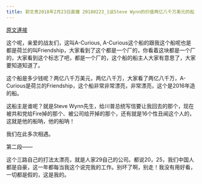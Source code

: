 ```yaml
---
title: 郭文贵2018年2月23日直播 20180223_1谈Steve Wynn的价值两亿八千万美元的船
---
```


[原文連接](https://gnews.org/ThreadView/53477236)

这个呢，亲爱的战友们，这叫A-Curious, A-Curious这个船的跟我这个船呢也是都是荷兰的叫Friendship，大家看到了这个都是一个厂的，你看着这块都是一个厂的，大家看到这个标志了吧，都是一个厂的，这个船的船主人大家有意思了，大家要知道知道了。


这个船是多少钱呢？两亿八千万美元，两亿八千万，大家看了两亿八千万，A-Curious是荷兰的Friendship，这个船非常非常漂亮，非常漂亮，这个是2016年造的船。


这船主是谁呢？就是Steve Wynn先生，给川普总统写信要让我回去的那个，现在被共和党给Fire掉的那个、被公司给开掉的那个，还有就是16个性丑闻这个人的，这就是他的船呐，他的船呐！


我们在此多次相遇。


第二段——


这个三路自己的打法太漂亮，就是人家29自己的公司。都说20，25，我们中国人都是自豪，这一年都每当我这个说完我的工作。别坏了啊，别走！我没有用好看，一切都是假的，这是我的。
